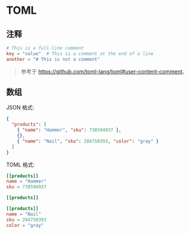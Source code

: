 # TOML

## 注释

```toml
# This is a full-line comment
key = "value"  # This is a comment at the end of a line
another = "# This is not a comment"
```

> 参考于 <https://github.com/toml-lang/toml#user-content-comment>。

## 数组

JSON 格式:

```json
{
  "products": [
    { "name": "Hammer", "sku": 738594937 },
    {},
    { "name": "Nail", "sku": 284758393, "color": "gray" }
  ]
}
```

TOML 格式:

```toml
[[products]]
name = "Hammer"
sku = 738594937

[[products]]

[[products]]
name = "Nail"
sku = 284758393
color = "gray"
```

